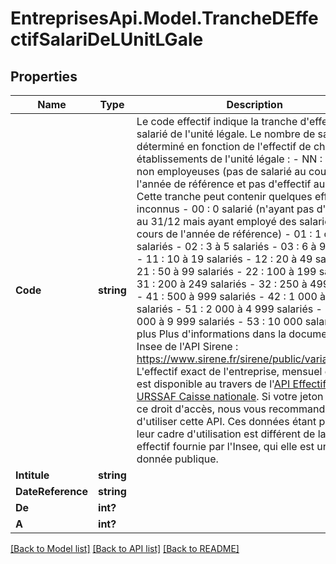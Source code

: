 # EntreprisesApi.Model.TrancheDEffectifSalariDeLUnitLGale

## Properties

Name | Type | Description | Notes
------------ | ------------- | ------------- | -------------
**Code** | **string** | Le code effectif indique la tranche d&#39;effectif salarié de l&#39;unité légale. Le nombre de salarié est déterminé en fonction de l&#39;effectif de chacun des établissements de l&#39;unité légale :     - NN : Unités non employeuses (pas de salarié au cours de l&#39;année de référence et pas d&#39;effectif au 31/12). Cette tranche peut contenir quelques effectifs inconnus   - 00 : 0 salarié (n&#39;ayant pas d&#39;effectif au 31/12 mais ayant employé des salariés au cours de l&#39;année de référence)   - 01 : 1 ou 2 salariés   - 02 : 3 à 5 salariés   - 03 : 6 à 9 salariés   - 11 : 10 à 19 salariés   - 12 : 20 à 49 salariés   - 21 : 50 à 99 salariés   - 22 : 100 à 199 salariés   - 31 : 200 à 249 salariés   - 32 : 250 à 499 salariés   - 41 : 500 à 999 salariés   - 42 : 1 000 à 1 999 salariés   - 51 : 2 000 à 4 999 salariés   - 52 : 5 000 à 9 999 salariés   - 53 : 10 000 salariés et plus     Plus d&#39;informations dans la documentation Insee de l&#39;API Sirene : https://www.sirene.fr/sirene/public/variable/tefen.     L&#39;effectif exact de l&#39;entreprise, mensuel et annuel, est disponible au travers de l&#39;[API Effectifs - URSSAF Caisse nationale](TODO). Si votre jeton contient ce droit d&#39;accès, nous vous recommandons d&#39;utiliser cette API. Ces données étant protégées, leur cadre d&#39;utilisation est différent de la tranche effectif fournie par l&#39;Insee, qui elle est une donnée publique. | 
**Intitule** | **string** |  | 
**DateReference** | **string** |  | 
**De** | **int?** |  | 
**A** | **int?** |  | 

[[Back to Model list]](../README.md#documentation-for-models) [[Back to API list]](../README.md#documentation-for-api-endpoints) [[Back to README]](../README.md)

